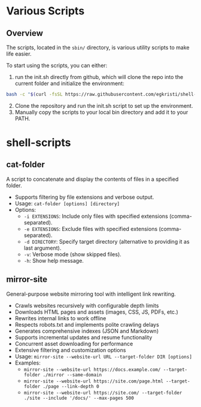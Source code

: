 # Various Scripts

## Overview

The scripts, located in the `sbin/` directory, is various utility scripts to make life easier.

To start using the scripts, you can either:
1. run the init.sh directly from github, which will clone the repo into the current folder and initialize the environment:
```bash
bash -c "$(curl -fsSL https://raw.githubusercontent.com/egkristi/shell-scripts/refs/heads/main/init.sh)"
```
2. Clone the repository and run the init.sh script to set up the environment.
3. Manually copy the scripts to your local bin directory and add it to your PATH.

# shell-scripts

## cat-folder
A script to concatenate and display the contents of files in a specified folder.
- Supports filtering by file extensions and verbose output.
- Usage: `cat-folder [options] [directory]`
- Options:
  - `-i EXTENSIONS`: Include only files with specified extensions (comma-separated).
  - `-e EXTENSIONS`: Exclude files with specified extensions (comma-separated).
  - `-d DIRECTORY`: Specify target directory (alternative to providing it as last argument).
  - `-v`: Verbose mode (show skipped files).
  - `-h`: Show help message.

## mirror-site
General-purpose website mirroring tool with intelligent link rewriting.
- Crawls websites recursively with configurable depth limits
- Downloads HTML pages and assets (images, CSS, JS, PDFs, etc.)
- Rewrites internal links to work offline
- Respects robots.txt and implements polite crawling delays
- Generates comprehensive indexes (JSON and Markdown)
- Supports incremental updates and resume functionality
- Concurrent asset downloading for performance
- Extensive filtering and customization options
- Usage: `mirror-site --website-url URL --target-folder DIR [options]`
- Examples:
  - `mirror-site --website-url https://docs.example.com/ --target-folder ./mirror --same-domain`
  - `mirror-site --website-url https://site.com/page.html --target-folder ./page --link-depth 0`
  - `mirror-site --website-url https://site.com/ --target-folder ./site --include '/docs/' --max-pages 500`
